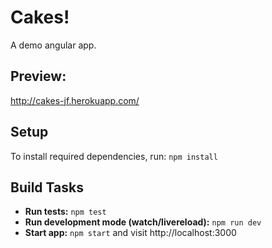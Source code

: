 # Cakes!
A demo angular app.

## Preview:
http://cakes-jf.herokuapp.com/

## Setup
To install required dependencies, run: `npm install`

## Build Tasks
- **Run tests:** `npm test`
- **Run development mode (watch/livereload):** `npm run dev`
- **Start app:** `npm start` and visit http://localhost:3000
